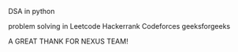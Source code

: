 DSA in python

problem solving in
   Leetcode
   Hackerrank
   Codeforces
   geeksforgeeks


   A GREAT THANK FOR NEXUS TEAM!

